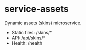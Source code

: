# service-assets
Dynamic assets (skins) microservice.
- Static files: /skins/*
- API: /api/skins/*
- Health: /health
